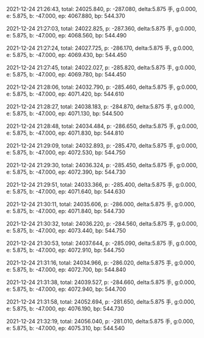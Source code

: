 2021-12-24 21:26:43, total: 24025.840, p: -287.080, delta:5.875 手, g:0.000, e: 5.875, b: -47.000, ep: 4067.880, bp: 544.370

2021-12-24 21:27:03, total: 24022.825, p: -287.360, delta:5.875 手, g:0.000, e: 5.875, b: -47.000, ep: 4068.560, bp: 544.490

2021-12-24 21:27:24, total: 24027.725, p: -286.170, delta:5.875 手, g:0.000, e: 5.875, b: -47.000, ep: 4069.430, bp: 544.450

2021-12-24 21:27:45, total: 24022.027, p: -285.820, delta:5.875 手, g:0.000, e: 5.875, b: -47.000, ep: 4069.780, bp: 544.450

2021-12-24 21:28:06, total: 24032.790, p: -285.460, delta:5.875 手, g:0.000, e: 5.875, b: -47.000, ep: 4071.420, bp: 544.610

2021-12-24 21:28:27, total: 24038.183, p: -284.870, delta:5.875 手, g:0.000, e: 5.875, b: -47.000, ep: 4071.130, bp: 544.500

2021-12-24 21:28:48, total: 24034.484, p: -286.650, delta:5.875 手, g:0.000, e: 5.875, b: -47.000, ep: 4071.830, bp: 544.810

2021-12-24 21:29:09, total: 24032.893, p: -285.470, delta:5.875 手, g:0.000, e: 5.875, b: -47.000, ep: 4072.530, bp: 544.750

2021-12-24 21:29:30, total: 24036.324, p: -285.450, delta:5.875 手, g:0.000, e: 5.875, b: -47.000, ep: 4072.390, bp: 544.730

2021-12-24 21:29:51, total: 24033.366, p: -285.400, delta:5.875 手, g:0.000, e: 5.875, b: -47.000, ep: 4071.640, bp: 544.630

2021-12-24 21:30:11, total: 24035.606, p: -286.000, delta:5.875 手, g:0.000, e: 5.875, b: -47.000, ep: 4071.840, bp: 544.730

2021-12-24 21:30:32, total: 24036.220, p: -284.560, delta:5.875 手, g:0.000, e: 5.875, b: -47.000, ep: 4073.440, bp: 544.750

2021-12-24 21:30:53, total: 24037.644, p: -285.090, delta:5.875 手, g:0.000, e: 5.875, b: -47.000, ep: 4072.910, bp: 544.750

2021-12-24 21:31:16, total: 24034.966, p: -286.020, delta:5.875 手, g:0.000, e: 5.875, b: -47.000, ep: 4072.700, bp: 544.840

2021-12-24 21:31:38, total: 24039.527, p: -284.660, delta:5.875 手, g:0.000, e: 5.875, b: -47.000, ep: 4072.940, bp: 544.700

2021-12-24 21:31:58, total: 24052.694, p: -281.650, delta:5.875 手, g:0.000, e: 5.875, b: -47.000, ep: 4076.190, bp: 544.730

2021-12-24 21:32:19, total: 24056.040, p: -281.010, delta:5.875 手, g:0.000, e: 5.875, b: -47.000, ep: 4075.310, bp: 544.540